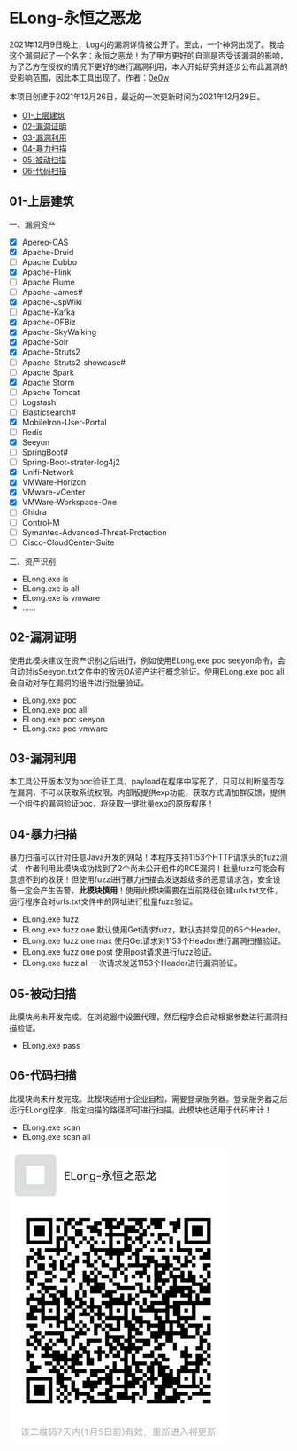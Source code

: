 # ELong-永恒之恶龙

2021年12月9日晚上，Log4j的漏洞详情被公开了。至此，一个神洞出现了。我给这个漏洞起了一个名字：永恒之恶龙！为了甲方更好的自测是否受该漏洞的影响，为了乙方在授权的情况下更好的进行漏洞利用，本人开始研究并逐步公布此漏洞的受影响范围，因此本工具出现了。作者：[0e0w](https://github.com/0e0w)

本项目创建于2021年12月26日，最近的一次更新时间为2021年12月29日。

- [01-上层建筑](https://github.com/Goqi/ELong#01-%E4%B8%8A%E5%B1%82%E5%BB%BA%E7%AD%91)
- [02-漏洞证明](https://github.com/Goqi/ELong#02-%E6%BC%8F%E6%B4%9E%E8%AF%81%E6%98%8E)
- [03-漏洞利用](https://github.com/Goqi/ELong#03-%E6%BC%8F%E6%B4%9E%E5%88%A9%E7%94%A8)
- [04-暴力扫描](https://github.com/Goqi/ELong#04-%E6%9A%B4%E5%8A%9B%E6%89%AB%E6%8F%8F)
- [05-被动扫描](https://github.com/Goqi/ELong#05-%E8%A2%AB%E5%8A%A8%E6%89%AB%E6%8F%8F)
- [06-代码扫描](https://github.com/Goqi/ELong#06-%E4%BB%A3%E7%A0%81%E6%89%AB%E6%8F%8F)

## 01-上层建筑

一、漏洞资产
- [x] Apereo-CAS
- [x] Apache-Druid
- [ ] Apache Dubbo
- [x] Apache-Flink
- [ ] Apache Flume
- [ ] Apache-James#
- [x] Apache-JspWiki
- [ ] Apache-Kafka
- [x] Apache-OFBiz
- [x] Apache-SkyWalking
- [x] Apache-Solr
- [x] Apache-Struts2
- [ ] Apache-Struts2-showcase#
- [ ] Apache Spark
- [x] Apache Storm
- [ ] Apache Tomcat
- [ ] Logstash
- [ ] Elasticsearch#
- [x] MobileIron-User-Portal
- [ ] Redis
- [x] Seeyon
- [ ] SpringBoot#
- [ ] Spring-Boot-strater-log4j2
- [x] Unifi-Network
- [x] VMWare-Horizon
- [x] VMware-vCenter
- [x] VMWare-Workspace-One
- [ ] Ghidra
- [ ] Control-M
- [ ] Symantec-Advanced-Threat-Protection
- [ ] Cisco-CloudCenter-Suite

二、资产识别

- ELong.exe is
- ELong.exe is all
- ELong.exe is vmware
- ......

## 02-漏洞证明

使用此模块建议在资产识别之后进行，例如使用ELong.exe poc seeyon命令，会自动对isSeeyon.txt文件中的致远OA资产进行概念验证。使用ELong.exe poc all 会自动对存在漏洞的组件进行批量验证。

- ELong.exe poc
- ELong.exe poc all
- ELong.exe poc seeyon
- ELong.exe poc vmware

## 03-漏洞利用

本工具公开版本仅为poc验证工具，payload在程序中写死了，只可以判断是否存在漏洞，不可以获取系统权限。内部版提供exp功能，获取方式请加群反馈，提供一个组件的漏洞验证poc，将获取一键批量exp的原版程序！

## 04-暴力扫描

暴力扫描可以针对任意Java开发的网站！本程序支持1153个HTTP请求头的fuzz测试，作者利用此模块成功找到了2个尚未公开组件的RCE漏洞！批量fuzz可能会有意想不到的收获！但使用fuzz进行暴力扫描会发送超级多的恶意请求包，安全设备一定会产生告警，**此模块慎用**！使用此模块需要在当前路径创建urls.txt文件，运行程序会对urls.txt文件中的网址进行批量fuzz验证。

- ELong.exe fuzz
- ELong.exe fuzz one 默认使用Get请求fuzz，默认支持常见的65个Header。
- ELong.exe fuzz one max 使用Get请求对1153个Header进行漏洞扫描验证。
- ELong.exe fuzz one post 使用post请求进行fuzz验证。
- ELong.exe fuzz all 一次请求发送1153个Header进行漏洞验证。

## 05-被动扫描

此模块尚未开发完成。在浏览器中设置代理，然后程序会自动根据参数进行漏洞扫描验证。

- ELong.exe pass 

## 06-代码扫描

此模块尚未开发完成。此模块适用于企业自检，需要登录服务器。登录服务器之后运行ELong程序，指定扫描的路径即可进行扫描。此模块也适用于代码审计！

- ELong.exe scan
- ELong.exe scan all

![](wx/WX.png)